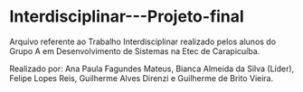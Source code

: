 # Interdisciplinar---Projeto-final

Arquivo referente ao Trabalho Interdisciplinar realizado pelos alunos do Grupo A em Desenvolvimento de Sistemas na Etec de Carapicuíba.

Realizado por:
Ana Paula Fagundes Mateus,
Bianca Almeida da Silva (Líder),
Felipe Lopes Reis,
Guilherme Alves Direnzi e
Guilherme de Brito Vieira.
